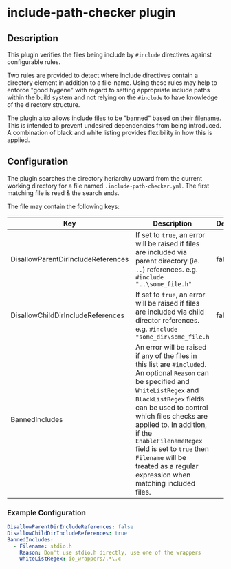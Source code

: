 # include-path-checker plugin

## Description

This plugin verifies the files being include by `#include` directives against configurable rules.

Two rules are provided to detect where include directives contain a directory element in addition to a file-name.  Using these rules may help to enforce "good hygene" with regard to setting appropriate include paths within the build system and not relying on the `#include` to have knowledge of the directory structure.

The plugin also allows include files to be "banned" based on their filename.  This is intended to prevent undesired dependencies from being introduced.  A combination of black and white listing provides flexibility in how this is applied.

## Configuration

The plugin searches the directory heriarchy upward from the current working directory for a file named `.include-path-checker.yml`.  The first matching file is read & the search ends.

The file may contain the following keys:

| Key | Description | Default |
|-----|-------------|---------|
| DisallowParentDirIncludeReferences | If set to `true`, an error will be raised if files are included via parent directory (ie. `..`) references.  e.g. `#include "..\some_file.h"` | false |
| DisallowChildDirIncludeReferences | If set to `true`, an error will be raised if files are included via child director references.  e.g. `#include "some_dir\some_file.h` | false |
| BannedIncludes | An error will be raised if any of the files in this list are `#include`d.  An optional `Reason` can be specified and `WhiteListRegex` and `BlackListRegex` fields can be used to control which files checks are applied to.  In addition, if the `EnableFilenameRegex` field is set to `true` then `Filename` will be treated as a regular expression when matching included files. | |

### Example Configuration

```yml
DisallowParentDirIncludeReferences: false
DisallowChildDirIncludeReferences: true
BannedIncludes:
  - Filename: stdio.h
    Reason: Don't use stdio.h directly, use one of the wrappers
    WhiteListRegex: io_wrappers/.*\.c
```